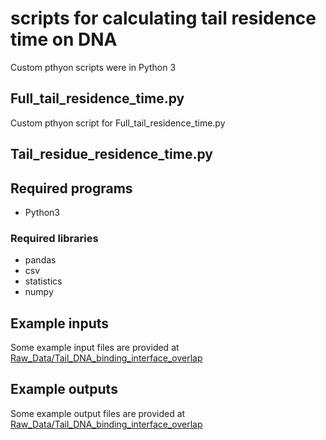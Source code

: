 # scripts for calculating tail residence time on DNA
Custom pthyon scripts were in Python 3

## Full_tail_residence_time.py

Custom pthyon script for Full_tail_residence_time.py

## Tail_residue_residence_time.py

 
## Required programs

* Python3

### Required libraries

* pandas
* csv
* statistics
* numpy

## Example inputs

Some example input files are provided at [Raw_Data/Tail_DNA_binding_interface_overlap](https://github.com/yunhuip/Supplementary-data-for-Peng-et-al-2021/tree/main/Raw_Data/Tail_DNA_binding_interface_overlap)
 

## Example outputs

Some example output files are provided at [Raw_Data/Tail_DNA_binding_interface_overlap](https://github.com/yunhuip/Supplementary-data-for-Peng-et-al-2021/tree/main/Raw_Data/Tail_DNA_binding_interface_overlap)



